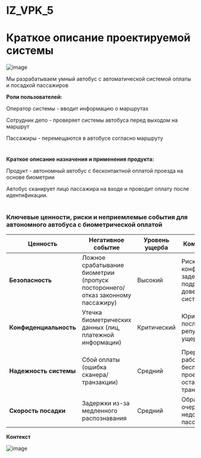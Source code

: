 # IZ_VPK_5

# Краткое описание проектируемой системы
![image](https://github.com/user-attachments/assets/af952c6c-e970-4e1c-9300-326c57405a2c)

Мы разрабатываем умный автобус с автоматической системой оплаты и посадкой пассажиров

**Роли пользователей:**

  Оператор системы - вводит информацию о маршрутах

  Сотрудник депо - проверяет системы автобуса перед выходом на маршрут

  Пассажиры - перемещаются в автобусе согласно маршруту

#  

**Краткое описание назначения и применения продукта:**

Продукт - автономный автобус с бесконтактной оплатой проезда на основе биометрии

Автобус сканирует лицо пассажира на входе и проводит оплату после идентификации.

#

### Ключевые ценности, риски и неприемлемые события для автономного автобуса с биометрической оплатой

| Ценность                | Негативное событие                                                                 | Уровень ущерба | Комментарий                                                                 |
|-------------------------|-----------------------------------------------------------------------------------|----------------|-----------------------------------------------------------------------------|
| **Безопасность**        | Ложное срабатывание биометрии (пропуск постороннего/отказ законному пассажиру)    | Высокий        | Риск конфликтов, задержек, подрыв доверия к системе                        |
| **Конфиденциальность**  | Утечка биометрических данных (лиц, платежной информации)                          | Критический    | Юридические последствия, репутационный ущерб, штрафы       |
| **Надежность системы**  | Сбой оплаты (ошибка сканера/транзакции)                                           | Средний        | Прерывание работы → бесплатный проезд или остановка транспорта             |
| **Скорость посадки**    | Задержки из-за медленного распознавания                                           | Средний        | Образование очередей, недовольство пассажиров                             |

**Контекст**

![image](https://github.com/user-attachments/assets/da539122-1276-45b0-bfa8-a274f6ceb7bc)

